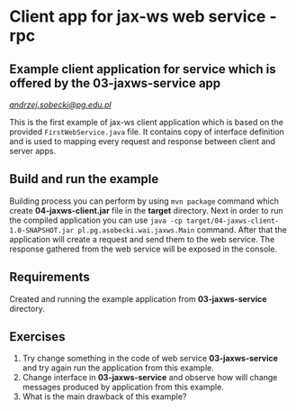 # Client app for jax-ws web service - rpc
## Example client application for service which is offered by the 03-jaxws-service app
*andrzej.sobecki@pg.edu.pl*

This is the first example of jax-ws client application which is based on the provided `FirstWebService.java` file. It contains copy of interface definition and is used to mapping every request and response between client and server apps.

## Build and run the example
Building process you can perform by using `mvn package` command which create **04-jaxws-client.jar** file in the **target** directory. Next in order to run the compiled application you can use `java -cp target/04-jaxws-client-1.0-SNAPSHOT.jar pl.pg.asobecki.wai.jaxws.Main` command. After that the application will create a request and send them to the web service. The response gathered from the web service will be exposed in the console.

## Requirements
Created and running the example application from **03-jaxws-service** directory. 

## Exercises
1. Try change something in the code of web service **03-jaxws-service** and try again run the application from this example.
2. Change interface in **03-jaxws-service** and observe how will change messages produced by application from this example.
3. What is the main drawback of this example?
